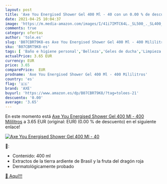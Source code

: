 ```yaml
---
layout: post
title: 'Axe You Energised Shower Gel 400 Ml - 40 con un 0.00 % de descuento'
date: 2021-04-25 10:04:37
image: 'https://m.media-amazon.com/images/I/41i7IMTC64L._SL500_._SL400_.jpg'
comments: true
category: ofertas
author: 'tole.es'
slug: 'B07CBRT9K8-es Axe You Energised Shower Gel 400 Ml - 400 Mililitros'
sku: 'B07CBRT9K8-es'
tags: [ 'Baño e higiene personal','Belleza','Geles de ducha','Limpieza personal','axe', ]
actualPrice: 3.65 EUR
currency: EUR
price: 3.65
comparePrice:  EUR
prodname: 'Axe You Energised Shower Gel 400 Ml - 400 Mililitros'
country: 'es'
flag: '🇪🇸'
brand: 'AXE'
buyurl: 'https://www.amazon.es/dp/B07CBRT9K8/?tag=tolees-21'
descuento: '0.00'
average: '3.65'
---
```


En este momento está [Axe You Energised Shower Gel 400 Ml - 400 Mililitros](https://www.amazon.es/dp/B07CBRT9K8/?tag=tolees-21) a 3.65 EUR (original:  EUR) (0.00 %  de descuento) en el siguiente enlace!

[![Axe You Energised Shower Gel 400 Ml - 40](https://m.media-amazon.com/images/I/41i7IMTC64L._SL500_._SL400_.jpg)](https://www.amazon.es/dp/B07CBRT9K8/?tag=tolees-21)

🔎:

- Contenido: 400 ml
- Extractos de la tierra ardiente de Brasil y la fruta del dragón roja
- Dermatológicamente probado

[🛒 Aquí!!!](https://www.amazon.es/dp/B07CBRT9K8/?tag=tolees-21)
